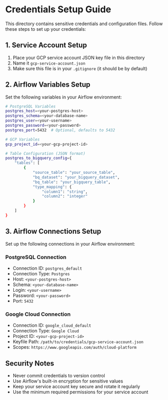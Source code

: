 # Credentials Setup Guide

This directory contains sensitive credentials and configuration files. Follow these steps to set up your credentials:

## 1. Service Account Setup
1. Place your GCP service account JSON key file in this directory
2. Name it `gcp-service-account.json`
3. Make sure this file is in your `.gitignore` (it should be by default)

## 2. Airflow Variables Setup
Set the following variables in your Airflow environment:

```bash
# PostgreSQL Variables
postgres_host=<your-postgres-host>
postgres_schema=<your-database-name>
postgres_user=<your-username>
postgres_password=<your-password>
postgres_port=5432  # Optional, defaults to 5432

# GCP Variables
gcp_project_id=<your-gcp-project-id>

# Table Configuration (JSON format)
postgres_to_bigquery_config={
    "tables": [
        {
            "source_table": "your_source_table",
            "bq_dataset": "your_bigquery_dataset",
            "bq_table": "your_bigquery_table",
            "type_mapping": {
                "column1": "string",
                "column2": "integer"
            }
        }
    ]
}
```

## 3. Airflow Connections Setup
Set up the following connections in your Airflow environment:

### PostgreSQL Connection
- Connection ID: `postgres_default`
- Connection Type: `Postgres`
- Host: `<your-postgres-host>`
- Schema: `<your-database-name>`
- Login: `<your-username>`
- Password: `<your-password>`
- Port: `5432`

### Google Cloud Connection
- Connection ID: `google_cloud_default`
- Connection Type: `Google Cloud`
- Project ID: `<your-gcp-project-id>`
- Keyfile Path: `/path/to/credentials/gcp-service-account.json`
- Scopes: `https://www.googleapis.com/auth/cloud-platform`

## Security Notes
- Never commit credentials to version control
- Use Airflow's built-in encryption for sensitive values
- Keep your service account key secure and rotate it regularly
- Use the minimum required permissions for your service account 